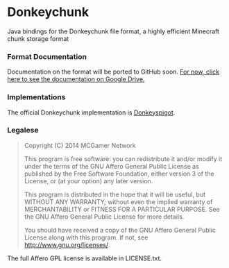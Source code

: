 Donkeychunk
===========

Java bindings for the Donkeychunk file format, a highly efficient Minecraft chunk storage format

### Format Documentation
Documentation on the format will be ported to GitHub soon. [For now, click here to see the documentation on Google Drive.](https://docs.google.com/document/d/1QebPral8IKu0BOZUbWNOpNgxyTJpd2yx_-mQf3DG8NQ/edit?usp=sharing)

### Implementations
The official Donkeychunk implementation is [Donkeyspigot](https://github.com/MCGamerNetwork/Donkeyspigot).

### Legalese
> Copyright (C) 2014 MCGamer Network
>
> This program is free software: you can redistribute it and/or modify
> it under the terms of the GNU Affero General Public License as published
> by the Free Software Foundation, either version 3 of the License, or
> (at your option) any later version.
>
> This program is distributed in the hope that it will be useful,
> but WITHOUT ANY WARRANTY; without even the implied warranty of
> MERCHANTABILITY or FITNESS FOR A PARTICULAR PURPOSE.  See the
> GNU Affero General Public License for more details.
>
> You should have received a copy of the GNU Affero General Public License
> along with this program.  If not, see <http://www.gnu.org/licenses/>.

The full Affero GPL license is available in LICENSE.txt.
